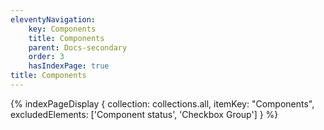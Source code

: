 ```yaml
---
eleventyNavigation:
    key: Components
    title: Components
    parent: Docs-secondary
    order: 3
    hasIndexPage: true
title: Components
---
```


{% indexPageDisplay {
collection: collections.all,
itemKey: "Components",
excludedElements: ['Component status', 'Checkbox Group']
} %}

